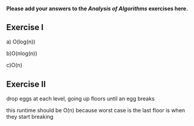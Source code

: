 #### Please add your answers to the ***Analysis of  Algorithms*** exercises here.

## Exercise I

a) O(log(n))


b)O(nlog(n))


c)O(n)

## Exercise II

drop eggs at each level, going up floors until an egg breaks

this runtime should be O(n) because worst case is the last floor is when they start breaking
